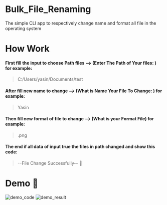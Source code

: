 # Bulk_File_Renaming
The simple CLI app to respectively change name and format all file in the operating system
# How Work
#### First fill the input to choose Path files --> (Enter The Path of Your files: ) for example: 
> C:/Users/yasin/Documents/test
#### After fill new name to change -->  (What is Name Your File To Change: ) for example: 
> Yasin
#### Then fill new format of file to change --> (What is your Format File) for example:
> .png
#### The end if all data of input true the files in path changed and show this code:
> --File Change Successfully-- :tada:
# Demo 🎉
![demo_code](https://user-images.githubusercontent.com/77124662/129474132-9b78a81b-2161-4418-918b-192e4652dc2e.PNG)
![demo_result](https://user-images.githubusercontent.com/77124662/129474134-0fca77aa-c52f-4000-9ab4-ebf005a8ac17.PNG)

